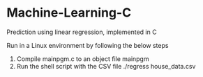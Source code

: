 # Machine-Learning-C
Prediction using linear regression, implemented in C







Run in a Linux environment by following the below steps
1. Compile mainpgm.c to an object file mainpgm
2. Run the shell script with the CSV file 
./regress house_data.csv

